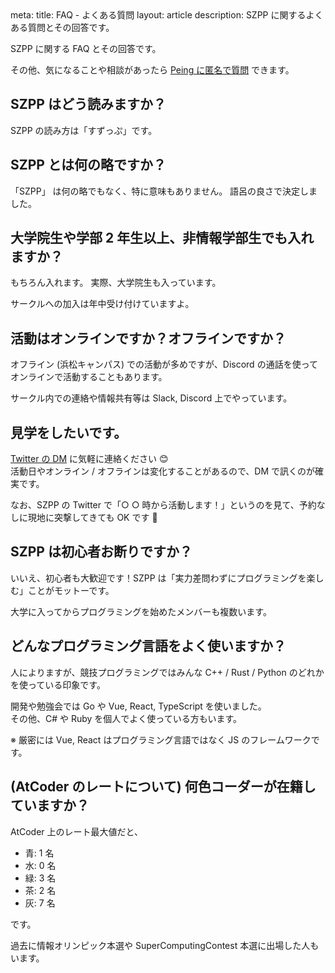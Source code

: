 <route lang="yaml">
meta:
    title: FAQ - よくある質問
    layout: article
    description:
        SZPP に関するよくある質問とその回答です。
</route>

SZPP に関する FAQ とその回答です。

その他、気になることや相談があったら [Peing に匿名で質問](https://peing.net/ja/szpp_3776) できます。

## SZPP はどう読みますか？

SZPP の読み方は「すずっぷ」です。

## SZPP とは何の略ですか？

「SZPP」 は何の略でもなく、特に意味もありません。
語呂の良さで決定しました。

## 大学院生や学部 2 年生以上、非情報学部生でも入れますか？

もちろん入れます。 実際、大学院生も入っています。

サークルへの加入は年中受け付けていますよ。

## 活動はオンラインですか？オフラインですか？

オフライン (浜松キャンパス) での活動が多めですが、Discord の通話を使ってオンラインで活動することもあります。

サークル内での連絡や情報共有等は Slack, Discord 上でやっています。

## 見学をしたいです。

[Twitter の DM](https://twitter.com/szpp_3776) に気軽に連絡ください 😊 \
活動日やオンライン / オフラインは変化することがあるので、DM で訊くのが確実です。

なお、SZPP の Twitter で「○ ○ 時から活動します！」というのを見て、予約なしに現地に突撃してきても OK です 🙆

## SZPP は初心者お断りですか？

いいえ、初心者も大歓迎です！SZPP は「実力差問わずにプログラミングを楽しむ」ことがモットーです。

大学に入ってからプログラミングを始めたメンバーも複数います。

## どんなプログラミング言語をよく使いますか？

人によりますが、競技プログラミングではみんな C++ / Rust / Python のどれかを使っている印象です。

開発や勉強会では Go や Vue, React, TypeScript を使いました。\
その他、C# や Ruby を個人でよく使っている方もいます。

※ 厳密には Vue, React はプログラミング言語ではなく JS のフレームワークです。

## (AtCoder のレートについて) 何色コーダーが在籍していますか？

AtCoder 上のレート最大値だと、

- 青: 1 名
- 水: 0 名
- 緑: 3 名
- 茶: 2 名
- 灰: 7 名

です。

過去に情報オリンピック本選や SuperComputingContest 本選に出場した人もいます。
